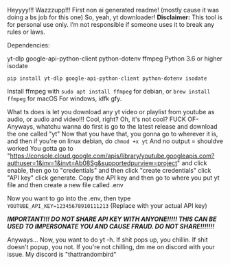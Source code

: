 Heyyyy!!! Wazzzupp!!! First non ai generated readme! (mostly cause it was doing a bs job for this one)
So, yeah, yt downloader!
**Disclaimer:** This tool is for personal use only. I’m not responsible if someone uses it to break any rules or laws.

Dependencies:


yt-dlp
google-api-python-client
python-dotenv
ffmpeg
Python 3.6 or higher
isodate


```pip install yt-dlp google-api-python-client python-dotenv isodate```


Install ffmpeg with ```sudo apt install ffmpeg``` for debian, or ```brew install ffmpeg``` for macOS
For windows, idfk gfy.


What ts does is let you download any yt video or playlist from youtube as audio, or audio and video!!! Cool, right? Oh, it's not cool? FUCK OF-
Anyways, whatchu wanna do first is go to the latest release and download the one called "yt" 
Now that you have that, you gonna go to wherever it is, and then if you're on linux debian, do ```chmod +x yt``` And no output = shouldve worked 
You gotta go to "https://console.cloud.google.com/apis/library/youtube.googleapis.com?authuser=1&inv=1&invt=Ab08Sg&supportedpurview=project" and click enable, then go to "credentials" and then click "create credentials" click "API key" click generate. Copy the API key and then go to where you put yt file and then create a new file called .env

Now you want to go into the .env, then type `YOUTUBE_API_KEY=12345678910111213` (Replace with your actual API key)


***IMPORTANT!!! DO NOT SHARE API KEY WITH ANYONE!!!!! THIS CAN BE USED TO IMPERSONATE YOU AND CAUSE FRAUD. DO NOT SHARE!!!!!!!***


Anyways... Now, you want to do yt -h. If shit pops up, you chillin. If shit doesn't popup, you not. If you're not chilling, dm me on discord with your issue. My discord is "thattrandombird"
